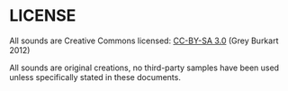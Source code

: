 # LICENSE

All sounds are Creative Commons licensed: [CC-BY-SA 3.0](http://creativecommons.org/licenses/by-sa/3.0/) (Grey Burkart 2012)

All sounds are original creations, no third-party samples have been used unless specifically stated in these documents.
